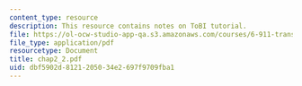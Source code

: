 ```yaml
---
content_type: resource
description: This resource contains notes on ToBI tutorial.
file: https://ol-ocw-studio-app-qa.s3.amazonaws.com/courses/6-911-transcribing-prosodic-structure-of-spoken-utterances-with-tobi-january-iap-2006/dbf5902d8121205034e2697f9709fba1_chap2_2.pdf
file_type: application/pdf
resourcetype: Document
title: chap2_2.pdf
uid: dbf5902d-8121-2050-34e2-697f9709fba1
---
```

